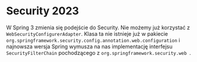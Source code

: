 # Security 2023

W Spring 3 zmienia się podejście do Security. Nie możemy już korzystać z ``WebSecurityConfigurerAdapter``. Klasa ta 
nie istnieje już w pakiecie ``org.springframework.security.config.annotation.web.configuration`` i najnowsza wersja
Spring wymusza na nas implementację interfejsu ``SecurityFilterChain`` pochodzącego z ``org.springframework.security.web ``.  
  
